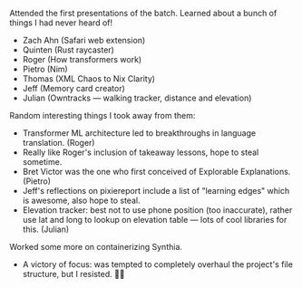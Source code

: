 <!-- title: Recurse Center Week 2: Thursday Jan 11 -->

Attended the first presentations of the batch. Learned about a bunch of things I had never heard of!

  - Zach Ahn (Safari web extension)
  - Quinten (Rust raycaster)
  - Roger (How transformers work) 
  - Pietro (Nim)
  - Thomas (XML Chaos to Nix Clarity)
  - Jeff (Memory card creator)
  - Julian (Owntracks — walking tracker, distance and elevation)

Random interesting things I took away from them:

  - Transformer ML architecture led to breakthroughs in language translation. (Roger)
  - Really like Roger's inclusion of takeaway lessons, hope to steal sometime.
  - Bret Victor was the one who first conceived of Explorable Explanations. (Pietro)
  - Jeff's reflections on pixiereport include a list of "learning edges" which is awesome, also hope to steal.
  - Elevation tracker: best not to use phone position (too inaccurate), rather use lat and long to lookup on elevation table — lots of cool libraries for this. (Julian)

Worked some more on containerizing Synthia.
   - A victory of focus: was tempted to completely overhaul the project's file structure, but I resisted. 💪🏻